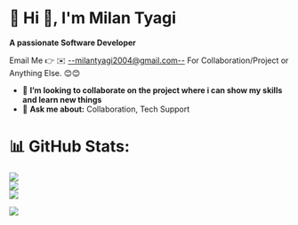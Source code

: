 # 💫 Hi 👋, I'm Milan Tyagi
**A passionate Software Developer**

Email Me 👉 ✉️ <--milantyagi2004@gmail.com--> For Collaboration/Project or Anything Else. 😊😊

- 👯 **I’m looking to collaborate on the project where i can show my skills and learn new things** 
- 💬 **Ask me about:** Collaboration, Tech Support

# 📊 GitHub Stats:
![](https://github-readme-stats.vercel.app/api?username=MilanTyagi2004&theme=dark&hide_border=false&include_all_commits=true&count_private=false)<br/>
![](https://nirzak-streak-stats.vercel.app/?user=MilanTyagi2004&theme=dark&hide_border=false)<br/>
![](https://github-readme-stats.vercel.app/api/top-langs/?username=MilanTyagi2004&theme=dark&hide_border=false&include_all_commits=true&count_private=false&layout=compact)

[![](https://visitcount.itsvg.in/api?id=MilanTyagi2004&icon=0&color=0)](https://visitcount.itsvg.in)
